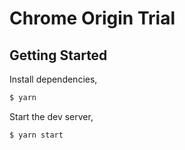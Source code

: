 # Chrome Origin Trial

## Getting Started

Install dependencies,

```bash
$ yarn
```

Start the dev server,

```bash
$ yarn start
```
